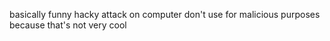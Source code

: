basically funny hacky attack on computer
don't use for malicious purposes because that's not very cool
